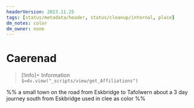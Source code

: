 ```yaml
---
headerVersion: 2023.11.25
tags: [status/metadata/header, status/cleanup/internal, place]
dm_notes: color
dm_owner: none
---
```

# Caerenad
>[!info]+ Information  
> `$=dv.view("_scripts/view/get_Affiliations")`


%% a small town on the road from Eskbridge to Tafolwern about a 3 day journey south from Eskbridge 
used in clee as color 
%%

